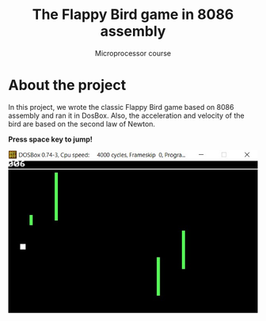 <p>
<h1 align='center'>
  <b>
    The Flappy Bird game in 8086 assembly
  </b>
</h1>

  <p align='center'>
   Microprocessor course
  </p>

</p>

# About the project
In this project, we wrote the classic Flappy Bird game based on 8086 assembly and ran it in DosBox. Also, the acceleration and velocity of the bird are based on the second law of Newton. 

<b> Press space key to jump! </b>
<p align="center">
    <img width="600" src="https://github.com/RozhanMk/Micro_project/blob/master/images/screen_play.jpg" alt="Material Bread logo">
</p>




 

